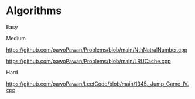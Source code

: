 # Algorithms

Easy


Medium

https://github.com/pawoPawan/Problems/blob/main/NthNatralNumber.cpp

https://github.com/pawoPawan/Problems/blob/main/LRUCache.cpp

Hard

https://github.com/pawoPawan/LeetCode/blob/main/1345._Jump_Game_IV.cpp
